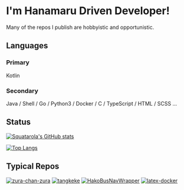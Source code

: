 # I'm Hanamaru Driven Developer!  
Many of the repos I publish are hobbyistic and opportunistic.

## Languages
### Primary
Kotlin 

### Secondary
Java / Shell / Go / Python3 / Docker / C / TypeScript / HTML / SCSS ...

## Status
[![Squatarola's GitHub stats](https://github-readme-stats.vercel.app/api?username=Squ4t4r014&count_private=true)](https://github.com/anuraghazra/github-readme-stats)

[![Top Langs](https://github-readme-stats.vercel.app/api/top-langs/?username=Squ4t4r014&layout=compact)](https://github.com/anuraghazra/github-readme-stats)

## Typical Repos
[![zura-chan-zura](https://github-readme-stats.vercel.app/api/pin/?username=Squ4t4r014&repo=zura-chan-zura)](https://github.com/Squ4t4r014/zura-chan-zura)
[![tangkeke](https://github-readme-stats.vercel.app/api/pin/?username=Squ4t4r014&repo=tangkeke)](https://github.com/Squ4t4r014/tangkeke)
[![HakoBusNavWrapper](https://github-readme-stats.vercel.app/api/pin/?username=Squ4t4r014&repo=HakoBusNavWrapper)](https://github.com/Squ4t4r014/HakoBusNavWrapper)
[![latex-docker](https://github-readme-stats.vercel.app/api/pin/?username=Squ4t4r014&repo=latex-docker)](https://github.com/Squ4t4r014/latex-docker)
